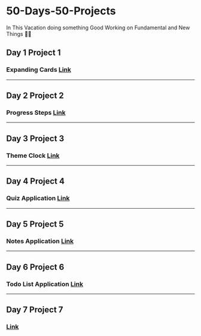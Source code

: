 # 50-Days-50-Projects
In This Vacation doing something Good 
Working on Fundamental and New Things 🙌🤖

<h2>Day 1 Project 1 </h2>
<h3>Expanding Cards <a href="https://pranitpatil03.github.io/50-Days-50-Projects/Day%201%20P1/">Link</a></h3>

<hr>

<h2>Day 2 Project 2</h2>
<h3>Progress Steps <a href="https://pranitpatil03.github.io/50-Days-50-Projects/Day%202%20P2/">Link</a></h3>

<hr>

<h2>Day 3 Project 3</h2>
<h3>Theme Clock <a href="https://pranitpatil03.github.io/50-Days-50-Projects/Day%203%20P3/">Link</a></h3>

<hr>

<h2>Day 4 Project 4</h2>
<h3>Quiz Application <a href="https://pranitpatil03.github.io/50-Days-50-Projects/Day%204%20P4/">Link</a></h3>

<hr>

<h2>Day 5 Project 5</h2>
<h3>Notes Application <a href="https://pranitpatil03.github.io/50-Days-50-Projects/Day%205%20P5/">Link</a></h3>

<hr>

<h2>Day 6 Project 6</h2>
<h3>Todo List Application <a href="https://pranitpatil03.github.io/50-Days-50-Projects/Day%206%20P6/">Link</a></h3>

<hr>

<h2>Day 7 Project 7</h2>
<h3><a href="https://pranitpatil03.github.io/50-Days-50-Projects/Day%206%20P6/">Link</a></h3>

